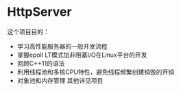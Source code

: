 # HttpServer
这个项目目的： 
- 学习高性能服务器的一般开发流程 
- 掌握epoll LT模式加非阻塞I/O在Linux平台的开发 
- 回顾C++11的语法 
- 利用线程池和多核CPU特性，避免线程频繁创建销毁的开销 
- 对象池和内存管理 其他详见项目
